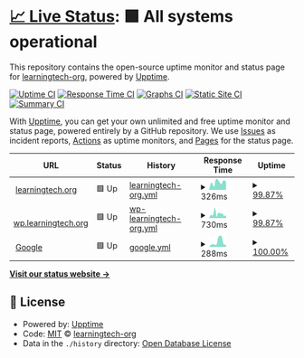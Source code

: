 # [📈 Live Status](https://learningtech-org.github.io/upptime): <!--live status--> **🟩 All systems operational**

This repository contains the open-source uptime monitor and status page for [learningtech-org](https://learningtech-org.github.io/upptime), powered by [Upptime](https://github.com/upptime/upptime).

[![Uptime CI](https://github.com/learningtech-org/upptime/workflows/Uptime%20CI/badge.svg)](https://github.com/learningtech-org/upptime/actions?query=workflow%3A%22Uptime+CI%22)
[![Response Time CI](https://github.com/learningtech-org/upptime/workflows/Response%20Time%20CI/badge.svg)](https://github.com/learningtech-org/upptime/actions?query=workflow%3A%22Response+Time+CI%22)
[![Graphs CI](https://github.com/learningtech-org/upptime/workflows/Graphs%20CI/badge.svg)](https://github.com/learningtech-org/upptime/actions?query=workflow%3A%22Graphs+CI%22)
[![Static Site CI](https://github.com/learningtech-org/upptime/workflows/Static%20Site%20CI/badge.svg)](https://github.com/learningtech-org/upptime/actions?query=workflow%3A%22Static+Site+CI%22)
[![Summary CI](https://github.com/learningtech-org/upptime/workflows/Summary%20CI/badge.svg)](https://github.com/learningtech-org/upptime/actions?query=workflow%3A%22Summary+CI%22)

With [Upptime](https://upptime.js.org), you can get your own unlimited and free uptime monitor and status page, powered entirely by a GitHub repository. We use [Issues](https://github.com/learningtech-org/upptime/issues) as incident reports, [Actions](https://github.com/learningtech-org/upptime/actions) as uptime monitors, and [Pages](https://learningtech-org.github.io/upptime) for the status page.

<!--start: status pages-->
<!-- This summary is generated by Upptime (https://github.com/upptime/upptime) -->
<!-- Do not edit this manually, your changes will be overwritten -->
<!-- prettier-ignore -->
| URL | Status | History | Response Time | Uptime |
| --- | ------ | ------- | ------------- | ------ |
| <img alt="" src="https://icons.duckduckgo.com/ip3/learningtech.org.ico" height="13"> [learningtech.org](https://learningtech.org) | 🟩 Up | [learningtech-org.yml](https://github.com/learningtech-org/upptime/commits/HEAD/history/learningtech-org.yml) | <details><summary><img alt="Response time graph" src="./graphs/learningtech-org/response-time-week.png" height="20"> 326ms</summary><br><a href="https://learningtech-org.github.io/upptime/history/learningtech-org"><img alt="Response time 247" src="https://img.shields.io/endpoint?url=https%3A%2F%2Fraw.githubusercontent.com%2Flearningtech-org%2Fupptime%2FHEAD%2Fapi%2Flearningtech-org%2Fresponse-time.json"></a><br><a href="https://learningtech-org.github.io/upptime/history/learningtech-org"><img alt="24-hour response time 320" src="https://img.shields.io/endpoint?url=https%3A%2F%2Fraw.githubusercontent.com%2Flearningtech-org%2Fupptime%2FHEAD%2Fapi%2Flearningtech-org%2Fresponse-time-day.json"></a><br><a href="https://learningtech-org.github.io/upptime/history/learningtech-org"><img alt="7-day response time 326" src="https://img.shields.io/endpoint?url=https%3A%2F%2Fraw.githubusercontent.com%2Flearningtech-org%2Fupptime%2FHEAD%2Fapi%2Flearningtech-org%2Fresponse-time-week.json"></a><br><a href="https://learningtech-org.github.io/upptime/history/learningtech-org"><img alt="30-day response time 262" src="https://img.shields.io/endpoint?url=https%3A%2F%2Fraw.githubusercontent.com%2Flearningtech-org%2Fupptime%2FHEAD%2Fapi%2Flearningtech-org%2Fresponse-time-month.json"></a><br><a href="https://learningtech-org.github.io/upptime/history/learningtech-org"><img alt="1-year response time 247" src="https://img.shields.io/endpoint?url=https%3A%2F%2Fraw.githubusercontent.com%2Flearningtech-org%2Fupptime%2FHEAD%2Fapi%2Flearningtech-org%2Fresponse-time-year.json"></a></details> | <details><summary><a href="https://learningtech-org.github.io/upptime/history/learningtech-org">99.87%</a></summary><a href="https://learningtech-org.github.io/upptime/history/learningtech-org"><img alt="All-time uptime 99.88%" src="https://img.shields.io/endpoint?url=https%3A%2F%2Fraw.githubusercontent.com%2Flearningtech-org%2Fupptime%2FHEAD%2Fapi%2Flearningtech-org%2Fuptime.json"></a><br><a href="https://learningtech-org.github.io/upptime/history/learningtech-org"><img alt="24-hour uptime 99.12%" src="https://img.shields.io/endpoint?url=https%3A%2F%2Fraw.githubusercontent.com%2Flearningtech-org%2Fupptime%2FHEAD%2Fapi%2Flearningtech-org%2Fuptime-day.json"></a><br><a href="https://learningtech-org.github.io/upptime/history/learningtech-org"><img alt="7-day uptime 99.87%" src="https://img.shields.io/endpoint?url=https%3A%2F%2Fraw.githubusercontent.com%2Flearningtech-org%2Fupptime%2FHEAD%2Fapi%2Flearningtech-org%2Fuptime-week.json"></a><br><a href="https://learningtech-org.github.io/upptime/history/learningtech-org"><img alt="30-day uptime 99.91%" src="https://img.shields.io/endpoint?url=https%3A%2F%2Fraw.githubusercontent.com%2Flearningtech-org%2Fupptime%2FHEAD%2Fapi%2Flearningtech-org%2Fuptime-month.json"></a><br><a href="https://learningtech-org.github.io/upptime/history/learningtech-org"><img alt="1-year uptime 99.88%" src="https://img.shields.io/endpoint?url=https%3A%2F%2Fraw.githubusercontent.com%2Flearningtech-org%2Fupptime%2FHEAD%2Fapi%2Flearningtech-org%2Fuptime-year.json"></a></details>
| <img alt="" src="https://icons.duckduckgo.com/ip3/wp.learningtech.org.ico" height="13"> [wp.learningtech.org](https://wp.learningtech.org) | 🟩 Up | [wp-learningtech-org.yml](https://github.com/learningtech-org/upptime/commits/HEAD/history/wp-learningtech-org.yml) | <details><summary><img alt="Response time graph" src="./graphs/wp-learningtech-org/response-time-week.png" height="20"> 730ms</summary><br><a href="https://learningtech-org.github.io/upptime/history/wp-learningtech-org"><img alt="Response time 623" src="https://img.shields.io/endpoint?url=https%3A%2F%2Fraw.githubusercontent.com%2Flearningtech-org%2Fupptime%2FHEAD%2Fapi%2Fwp-learningtech-org%2Fresponse-time.json"></a><br><a href="https://learningtech-org.github.io/upptime/history/wp-learningtech-org"><img alt="24-hour response time 1114" src="https://img.shields.io/endpoint?url=https%3A%2F%2Fraw.githubusercontent.com%2Flearningtech-org%2Fupptime%2FHEAD%2Fapi%2Fwp-learningtech-org%2Fresponse-time-day.json"></a><br><a href="https://learningtech-org.github.io/upptime/history/wp-learningtech-org"><img alt="7-day response time 730" src="https://img.shields.io/endpoint?url=https%3A%2F%2Fraw.githubusercontent.com%2Flearningtech-org%2Fupptime%2FHEAD%2Fapi%2Fwp-learningtech-org%2Fresponse-time-week.json"></a><br><a href="https://learningtech-org.github.io/upptime/history/wp-learningtech-org"><img alt="30-day response time 649" src="https://img.shields.io/endpoint?url=https%3A%2F%2Fraw.githubusercontent.com%2Flearningtech-org%2Fupptime%2FHEAD%2Fapi%2Fwp-learningtech-org%2Fresponse-time-month.json"></a><br><a href="https://learningtech-org.github.io/upptime/history/wp-learningtech-org"><img alt="1-year response time 623" src="https://img.shields.io/endpoint?url=https%3A%2F%2Fraw.githubusercontent.com%2Flearningtech-org%2Fupptime%2FHEAD%2Fapi%2Fwp-learningtech-org%2Fresponse-time-year.json"></a></details> | <details><summary><a href="https://learningtech-org.github.io/upptime/history/wp-learningtech-org">99.87%</a></summary><a href="https://learningtech-org.github.io/upptime/history/wp-learningtech-org"><img alt="All-time uptime 99.88%" src="https://img.shields.io/endpoint?url=https%3A%2F%2Fraw.githubusercontent.com%2Flearningtech-org%2Fupptime%2FHEAD%2Fapi%2Fwp-learningtech-org%2Fuptime.json"></a><br><a href="https://learningtech-org.github.io/upptime/history/wp-learningtech-org"><img alt="24-hour uptime 99.12%" src="https://img.shields.io/endpoint?url=https%3A%2F%2Fraw.githubusercontent.com%2Flearningtech-org%2Fupptime%2FHEAD%2Fapi%2Fwp-learningtech-org%2Fuptime-day.json"></a><br><a href="https://learningtech-org.github.io/upptime/history/wp-learningtech-org"><img alt="7-day uptime 99.87%" src="https://img.shields.io/endpoint?url=https%3A%2F%2Fraw.githubusercontent.com%2Flearningtech-org%2Fupptime%2FHEAD%2Fapi%2Fwp-learningtech-org%2Fuptime-week.json"></a><br><a href="https://learningtech-org.github.io/upptime/history/wp-learningtech-org"><img alt="30-day uptime 99.91%" src="https://img.shields.io/endpoint?url=https%3A%2F%2Fraw.githubusercontent.com%2Flearningtech-org%2Fupptime%2FHEAD%2Fapi%2Fwp-learningtech-org%2Fuptime-month.json"></a><br><a href="https://learningtech-org.github.io/upptime/history/wp-learningtech-org"><img alt="1-year uptime 99.88%" src="https://img.shields.io/endpoint?url=https%3A%2F%2Fraw.githubusercontent.com%2Flearningtech-org%2Fupptime%2FHEAD%2Fapi%2Fwp-learningtech-org%2Fuptime-year.json"></a></details>
| <img alt="" src="https://icons.duckduckgo.com/ip3/google.com.ico" height="13"> [Google](https://google.com) | 🟩 Up | [google.yml](https://github.com/learningtech-org/upptime/commits/HEAD/history/google.yml) | <details><summary><img alt="Response time graph" src="./graphs/google/response-time-week.png" height="20"> 288ms</summary><br><a href="https://learningtech-org.github.io/upptime/history/google"><img alt="Response time 211" src="https://img.shields.io/endpoint?url=https%3A%2F%2Fraw.githubusercontent.com%2Flearningtech-org%2Fupptime%2FHEAD%2Fapi%2Fgoogle%2Fresponse-time.json"></a><br><a href="https://learningtech-org.github.io/upptime/history/google"><img alt="24-hour response time 121" src="https://img.shields.io/endpoint?url=https%3A%2F%2Fraw.githubusercontent.com%2Flearningtech-org%2Fupptime%2FHEAD%2Fapi%2Fgoogle%2Fresponse-time-day.json"></a><br><a href="https://learningtech-org.github.io/upptime/history/google"><img alt="7-day response time 288" src="https://img.shields.io/endpoint?url=https%3A%2F%2Fraw.githubusercontent.com%2Flearningtech-org%2Fupptime%2FHEAD%2Fapi%2Fgoogle%2Fresponse-time-week.json"></a><br><a href="https://learningtech-org.github.io/upptime/history/google"><img alt="30-day response time 217" src="https://img.shields.io/endpoint?url=https%3A%2F%2Fraw.githubusercontent.com%2Flearningtech-org%2Fupptime%2FHEAD%2Fapi%2Fgoogle%2Fresponse-time-month.json"></a><br><a href="https://learningtech-org.github.io/upptime/history/google"><img alt="1-year response time 211" src="https://img.shields.io/endpoint?url=https%3A%2F%2Fraw.githubusercontent.com%2Flearningtech-org%2Fupptime%2FHEAD%2Fapi%2Fgoogle%2Fresponse-time-year.json"></a></details> | <details><summary><a href="https://learningtech-org.github.io/upptime/history/google">100.00%</a></summary><a href="https://learningtech-org.github.io/upptime/history/google"><img alt="All-time uptime 100.00%" src="https://img.shields.io/endpoint?url=https%3A%2F%2Fraw.githubusercontent.com%2Flearningtech-org%2Fupptime%2FHEAD%2Fapi%2Fgoogle%2Fuptime.json"></a><br><a href="https://learningtech-org.github.io/upptime/history/google"><img alt="24-hour uptime 100.00%" src="https://img.shields.io/endpoint?url=https%3A%2F%2Fraw.githubusercontent.com%2Flearningtech-org%2Fupptime%2FHEAD%2Fapi%2Fgoogle%2Fuptime-day.json"></a><br><a href="https://learningtech-org.github.io/upptime/history/google"><img alt="7-day uptime 100.00%" src="https://img.shields.io/endpoint?url=https%3A%2F%2Fraw.githubusercontent.com%2Flearningtech-org%2Fupptime%2FHEAD%2Fapi%2Fgoogle%2Fuptime-week.json"></a><br><a href="https://learningtech-org.github.io/upptime/history/google"><img alt="30-day uptime 100.00%" src="https://img.shields.io/endpoint?url=https%3A%2F%2Fraw.githubusercontent.com%2Flearningtech-org%2Fupptime%2FHEAD%2Fapi%2Fgoogle%2Fuptime-month.json"></a><br><a href="https://learningtech-org.github.io/upptime/history/google"><img alt="1-year uptime 100.00%" src="https://img.shields.io/endpoint?url=https%3A%2F%2Fraw.githubusercontent.com%2Flearningtech-org%2Fupptime%2FHEAD%2Fapi%2Fgoogle%2Fuptime-year.json"></a></details>

<!--end: status pages-->

[**Visit our status website →**](https://learningtech-org.github.io/upptime)

## 📄 License

- Powered by: [Upptime](https://github.com/upptime/upptime)
- Code: [MIT](./LICENSE) © [learningtech-org](https://learningtech-org.github.io/upptime)
- Data in the `./history` directory: [Open Database License](https://opendatacommons.org/licenses/odbl/1-0/)
